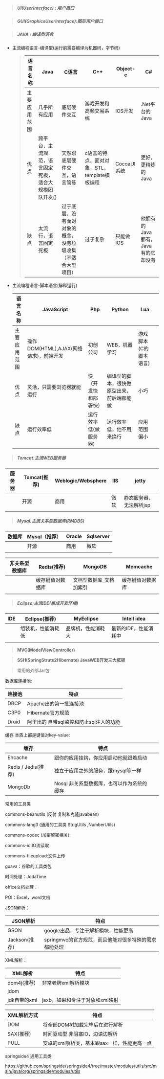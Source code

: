 > ##### UI(UserInterface) :  用户接口

> ##### GUI(GraphicsUserInterface):图形用户接口

> ##### JAVA :  编译型语言


-   主流编程语言-编译型(运行前需要编译为机器码，字节码)

    > | 语言名称   | Java                        | C语言                            | C++                          | Object-c  | C#                    |
    > | ------ | --------------------------- | ------------------------------ | ---------------------------- | --------- | --------------------- |
    > | 主要应用范围 | 几乎所有应用                      | 底层硬件交互                         | 游戏开发和高频交易系统                  | IOS开发     | .Net平台的Java           |
    > | 优点     | 跨平台，主流规范，语言固定死板，适合大规模团队开发() | 天然跟底层硬件交互，语言简练                 | c语言的特点，面对对象，STL，template模板编程 | CocoaUI系统 | 更好，更精炼的Java           |
    > | 缺点     | 太流行，语言固定死板                  | 过于底层，没有面对对象的概念，没有垃圾收集（不适合大型项目） | 过于复杂                         | 只能做IOS    | 他拥有的Java都有，Java有的它却没有 |

-   主流编程语言-脚本语言(解释运行)

    | 语言名称   | JavaScript                  | Php         | Python                | Lua          |      |
    | ------ | --------------------------- | ----------- | --------------------- | ------------ | ---- |
    | 主要应用范围 | 操作DOM(HTML),AJAX(网络请求)，前端开发 | 初创公司        | WEB，机器学习              | 游戏脚本(C的脚本语言) |      |
    | 优点     | 灵活，只需要浏览器就能运行               | 快（开发快和部署快）  | 编译型的脚本，很快做原型出来，前后端都能做 | 小巧           |      |
    | 缺点     | 运行效率低                       | 运行效率低(做服务器) | 运行效率低，他不用;来换行         | 应用范围偏小       |      |


> ##### Tomcat:主流WEB服务器

| 服务器  | Tomcat(推荐) | Weblogic/Websphere | IIS  | jetty         |
| ---- | ---------- | ------------------ | ---- | ------------- |
|      | 开源         | 商用                 | 微软   | 静态服务器，无法解析jsp |
|      |            |                    |      |               |

> ##### Mysql:主流关系型数据库(RMDBS)

| 数据库  | Mysql（推荐） | Oracle | Sqlserver |
| ---- | --------- | ------ | --------- |
|      | 开源        | 商用     | 微软        |
|      |           |        |           |



| 非关系型数据库 | Redis(推荐) | MongoDB      | Memcache |
| ------- | --------- | ------------ | -------- |
|         | 缓存键值对数据库  | 文档型数据库_文档加索引 | 缓存键值对数据库 |
|         |           |              |          |

> ##### Eclipse:主流IDE(集成开发环境)

| IDE  | Eclipse(推荐) | MyEclipse | Intell idea  |
| ---- | ----------- | --------- | ------------ |
|      | 组装机，性能消耗低   | 品牌机，性能消耗大 | 最新的IDE，性能消耗中 |
|      |             |           |              |

> **MVC(ModelViewController)**

> **SSH(SpringStruts2Hibernate) JavaWEB开发三大框架**





> 常用的外部Jar包

数据库连接池:

| 连接池   | 特点                      |
| ----- | ----------------------- |
| DBCP  | Apache出的第一批连接池          |
| C3P0  | Hibernate官方规范           |
| Druid | 阿里出的 自带sql监控和防止sql注入的功能 |



缓存 本质上都是键值对key-value:

| 缓存                | 特点                       |      |
| ----------------- | ------------------------ | ---- |
| Ehcache           | 跟你的应用挂钩，你应用启动他就跟着启动      |      |
| Redis / Jedis(推荐) | 独立于应用之外的服务，跟mysql等一样     |      |
| MongoDb           | Nosql 非关系型数据库，也可以作为系统的缓存 |      |



常用的工具类

commons-beanutils  (反射 复制和克隆javabean)

commons-lang3  (通用的工具类 StrigUtils ,NumberUtils)

commons-codec (加密解密相关):

commons-io:IO流读取

commons-fileupload:文件上传

guava：谷歌的工具类包

时间处理：JodaTime



office文档处理：

POI：Excel，word文档



JSON解析：

| JSON解析      | 特点                              |
| ----------- | ------------------------------- |
| GSON        | google出品，专注于解析模块，性能更高           |
| Jackson(推荐) | springmvc的官方规范，而且他能对很多特殊的需求都能处理 |



XML解析：

| XML解析     | 特点                  |
| --------- | ------------------- |
| dom4j(推荐) | 非常老牌xml解析模块         |
| jdom      |                     |
| jdk自带的xml | jaxb，如果和专注于对象和xml映射 |

| XML解析方式 | 特点                        |
| ------- | ------------------------- |
| DOM     | 将全部DOM树加载完毕后在进行解析         |
| SAX(推荐) | 时间驱动型 非阻塞IO，边读边解析         |
| PULL    | 安卓的xml解析类，基本跟sax一样，性能更高一点 |





springside4 通用工具类 

https://github.com/springside/springside4/tree/master/modules/utils/src/main/java/org/springside/modules/utils

